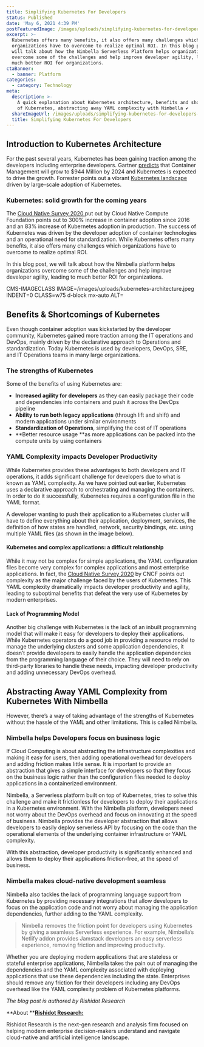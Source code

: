 ```yaml
---
title: Simplifying Kubernetes For Developers
status: Published
date: 'May 6, 2021 4:39 PM'
postFeaturedImage: /images/uploads/simplifying-kubernetes-for-developers.png
excerpt: >-
  Kubernetes offers many benefits, it also offers many challenges which
  organizations have to overcome to realize optimal ROI. In this blog post, we
  will talk about how the Nimbella Serverless Platform helps organizations
  overcome some of the challenges and help improve developer agility, leading to
  much better ROI for organizations.
ctaBanner:
  - banner: Platform
categories:
  - category: Technology
meta:
  description: >-
    A quick explanation about Kubernetes architecture, benefits and shortcomings
    of Kubernetes, abstracting away YAML complexity with Nimbella ✔
  shareImageUrl: /images/uploads/simplifying-kubernetes-for-developers-twitter.png
  title: Simplifying Kubernetes For Developers
---
```

## Introduction to Kubernetes Architecture

For the past several years, Kubernetes has been gaining traction among the developers including enterprise developers. Gartner [predicts](https://www.gartner.com/en/documents/3985796/forecast-analysis-container-management-software-and-serv) that Container Management will grow to $944 Million by 2024 and Kubernetes is expected to drive the growth. Forrester points out a vibrant [Kubernetes landscape ](https://www.gartner.com/en/documents/3985796/forecast-analysis-container-management-software-and-serv)driven by large-scale adoption of Kubernetes. 

### Kubernetes: solid growth for the coming years

The [Cloud Native Survey 2020 ](https://www.google.com/url?q=https://www.cncf.io/wp-content/uploads/2020/12/CNCF_Survey_Report_2020.pdf&sa=D&source=editors&ust=1620072217237000&usg=AOvVaw1HHLF_QwRvLCSC1oWb579e) put out by Cloud Native Compute Foundation points out to 300% increase in container adoption since 2016 and an 83% increase of Kubernetes adoption in production. The success of Kubernetes was driven by the developer adoption of container technologies and an operational need for standardization. While Kubernetes offers many benefits, it also offers many challenges which organizations have to overcome to realize optimal ROI.

 In this blog post, we will talk about how the Nimbella platform helps organizations overcome some of the challenges and help improve developer agility, leading to much better ROI for organizations.

CMS-IMAGECLASS IMAGE=/images/uploads/kubernetes-architecture.jpeg INDENT=0 CLASS=w75 d-block mx-auto ALT=

## Benefits & Shortcomings of Kubernetes

Even though container adoption was kickstarted by the developer community, Kubernetes gained more traction among the IT operations and DevOps, mainly driven by the declarative approach to Operations and standardization. Today Kubernetes is used by developers, DevOps, SRE, and IT Operations teams in many large organizations. 

### The strengths of Kubernetes

Some of the benefits of using Kubernetes are:

* **Increased agility for developers** as they can easily package their code and dependencies into containers and push it across the DevOps pipeline
* **Ability to run both legacy applications** (through lift and shift) and modern applications under similar environments
* **Standardization of Operations**, simplifying the cost of IT operations
* **Better resource usage **as more applications can be packed into the compute units by using containers

### YAML Complexity impacts Developer Productivity

While Kubernetes provides these advantages to both developers and IT operations, it adds significant challenge for developers due to what is known as YAML complexity. As we have pointed out earlier, Kubernetes uses a declarative approach to orchestrating and managing the containers. In order to do it successfully, Kubernetes requires a configuration file in the YAML format. 

A developer wanting to push their application to a Kubernetes cluster will have to define everything about their application, deployment, services, the definition of how states are handled, network, security bindings, etc. using multiple YAML files (as shown in the image below).

#### Kubernetes and complex applications: a difficult relationship

While it may not be complex for simple applications, the YAML configuration files become very complex for complex applications and most enterprise applications. In fact, the [Cloud Native Survey 2020](https://www.cncf.io/wp-content/uploads/2020/12/CNCF_Survey_Report_2020.pdf) by CNCF points out complexity as the major challenge faced by the users of Kubernetes. This YAML complexity dramatically impacts developer productivity and agility, leading to suboptimal benefits that defeat the very use of Kubernetes by modern enterprises. 

#### Lack of Programming Model

Another big challenge with Kubernetes is the lack of an inbuilt programming model that will make it easy for developers to deploy their applications. While Kubernetes operators do a good job in providing a resource model to manage the underlying clusters and some application dependencies, it doesn’t provide developers to easily handle the application dependencies from the programming language of their choice. They will need to rely on third-party libraries to handle these needs, impacting developer productivity and adding unnecessary DevOps overhead.

## Abstracting Away YAML Complexity from Kubernetes With Nimbella

However, there’s a way of taking advantage of the strengths of Kubernetes without the hassle of the YAML and other limitations. This is called Nimbella.

### Nimbella helps Developers focus on business logic

If Cloud Computing is about abstracting the infrastructure complexities and making it easy for users, then adding operational overhead for developers and adding friction makes little sense. It is important to provide an abstraction that gives a simple interface for developers so that they focus on the business logic rather than the configuration files needed to deploy applications in a containerized environment. 

Nimbella, a Serverless platform built on top of Kubernetes, tries to solve this challenge and make it frictionless for developers to deploy their applications in a Kubernetes environment. With the Nimbella platform, developers need not worry about the DevOps overhead and focus on innovating at the speed of business. Nimbella provides the developer abstraction that allows developers to easily deploy serverless API by focusing on the code than the operational elements of the underlying container infrastructure or YAML complexity. 

With this abstraction, developer productivity is significantly enhanced and allows them to deploy their applications friction-free, at the speed of business.

### Nimbella makes cloud-native development seamless

Nimbella also tackles the lack of programming language support from Kubernetes by providing necessary integrations that allow developers to focus on the application code and not worry about managing the application dependencies, further adding to the YAML complexity. 

> Nimbella removes the friction point for developers using Kubernetes by giving a seamless Serverless experience. For example, Nimbella’s Netlify addon provides Jamstack developers an easy serverless experience, removing friction and improving productivity.

Whether you are deploying modern applications that are stateless or stateful enterprise applications, Nimbella takes the pain out of managing the dependencies and the YAML complexity associated with deploying applications that use these dependencies including the state. Enterprises should remove any friction for their developers including any DevOps overhead like the YAML complexity problem of Kubernetes platforms.

_The blog post is authored by Rishidot Research_

**About **[**Rishidot Research:**](https://rishidot.com/)

Rishidot Research is the next-gen research and analysis firm focused on helping modern enterprise decision-makers understand and navigate cloud-native and artificial intelligence landscape.
